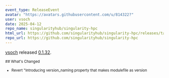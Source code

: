 ```yaml
---
event_type: ReleaseEvent
avatar: "https://avatars.githubusercontent.com/u/814322?"
user: vsoch
date: 2025-04-12
repo_name: singularityhub/singularity-hpc
html_url: https://github.com/singularityhub/singularity-hpc/releases/tag/0.1.32
repo_url: https://github.com/singularityhub/singularity-hpc
---
```


<a href='https://github.com/vsoch' target='_blank'>vsoch</a> released <a href='https://github.com/singularityhub/singularity-hpc/releases/tag/0.1.32' target='_blank'>0.1.32</a>.

<small>## What's Changed
* Revert "Introducing version_naming property that makes modulefile as version 